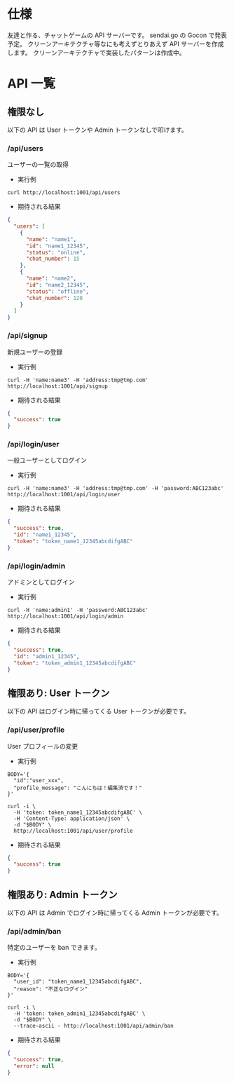# 仕様

友達と作る、チャットゲームの API サーバーです。
sendai.go の Gocon で発表予定。
クリーンアーキテクチャ等なにも考えずとりあえず API サーバーを作成します。
クリーンアーキテクチャで実装したパターンは作成中。

# API 一覧

## 権限なし
以下の API は User トークンや Admin トークンなしで叩けます。

### /api/users
ユーザーの一覧の取得

- 実行例
```shell
curl http://localhost:1001/api/users
```

- 期待される結果
```json
{
  "users": [
    {
      "name": "name1",
      "id": "name1_12345",
      "status": "online",
      "chat_number": 15
    },
    {
      "name": "name2",
      "id": "name2_12345",
      "status": "offline",
      "chat_number": 120
    }
  ]
}
```

### /api/signup
新規ユーザーの登録

- 実行例
```shell
curl -H 'name:name3' -H 'address:tmp@tmp.com' http://localhost:1001/api/signup
```

- 期待される結果

```json
{
  "success": true
}
```

### /api/login/user
一般ユーザーとしてログイン

- 実行例
```shell
curl -H 'name:name3' -H 'address:tmp@tmp.com' -H 'password:ABC123abc' http://localhost:1001/api/login/user
```

- 期待される結果

```json
{
  "success": true,
  "id": "name1_12345",
  "token": "token_name1_12345abcdifgABC"
}
```

### /api/login/admin
アドミンとしてログイン

- 実行例
```shell
curl -H 'name:admin1' -H 'password:ABC123abc' http://localhost:1001/api/login/admin
```

- 期待される結果

```json
{
  "success": true,
  "id": "admin1_12345",
  "token": "token_admin1_12345abcdifgABC"
}
```

## 権限あり: User トークン
以下の API はログイン時に帰ってくる User トークンが必要です。

### /api/user/profile
User プロフィールの変更
- 実行例

```shell
BODY='{
  "id":"user_xxx",
  "profile_message": "こんにちは！編集済です！"
}'

curl -i \
  -H 'token: token_name1_12345abcdifgABC' \
  -H 'Content-Type: application/json' \
  -d "$BODY" \
  http://localhost:1001/api/user/profile
```

- 期待される結果

```json
{
  "success": true
}
```

## 権限あり: Admin トークン
以下の API は Admin でログイン時に帰ってくる Admin トークンが必要です。

### /api/admin/ban
特定のユーザーを ban できます。

- 実行例

```shell
BODY='{
  "user_id": "token_name1_12345abcdifgABC",
  "reason": "不正なログイン"
}'

curl -i \
  -H 'token: token_admin1_12345abcdifgABC' \
  -d "$BODY" \
  --trace-ascii - http://localhost:1001/api/admin/ban
```

- 期待される結果

```json
{
  "success": true,
  "error": null
}
```